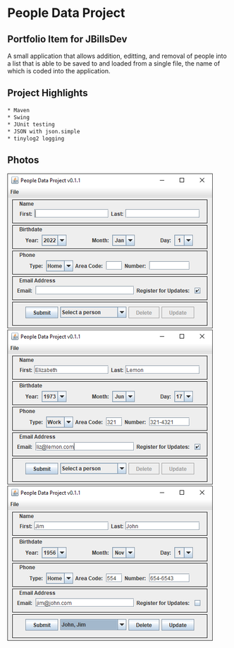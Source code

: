# People Data Project

## Portfolio Item for JBillsDev

A small application that allows addition, editting, and removal of people into a list that is able to be saved to and loaded from a single file, the name of which is coded into the application.

## Project Highlights

	* Maven
	* Swing
	* JUnit testing
	* JSON with json.simple
	* tinylog2 logging

## Photos

![PeopleData photo 1](https://github.com/JBillsDev/people_data_project/blob/main/photos/people_data_img_1.PNG)
![PeopleData photo 2](https://github.com/JBillsDev/people_data_project/blob/main/photos/people_data_img_2.PNG)
![PeopleData photo 3](https://github.com/JBillsDev/people_data_project/blob/main/photos/people_data_img_3.PNG)
